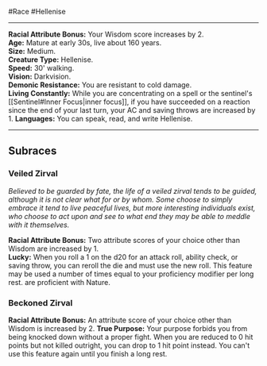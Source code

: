 #Race #Hellenise
- - -
**Racial Attribute Bonus:** Your Wisdom score increases by 2.  
**Age:** Mature at early 30s, live about 160 years.  
**Size:** Medium.  
**Creature Type:** Hellenise.  
**Speed:** 30' walking.  
**Vision:** Darkvision.  
**Demonic Resistance:** You are resistant to cold damage.  
**Living Constantly:** While you are concentrating on a spell or the sentinel's [[Sentinel#Inner Focus|inner focus]], if you have succeeded on a reaction since the end of your last turn, your AC and saving throws are increased by 1.
**Languages:** You can speak, read, and write Hellenise.
- - -
## Subraces
### Veiled Zirval

*Believed to be guarded by fate, the life of a veiled zirval tends to be guided, although it is not clear what for or by whom. Some choose to simply embrace it tend to live peaceful lives, but more interesting individuals exist, who choose to act upon and see to what end they may be able to meddle with it themselves.*

**Racial Attribute Bonus:** Two attribute scores of your choice other than Wisdom are increased by 1.  
**Lucky:** When you roll a 1 on the d20 for an attack roll, ability check, or saving throw, you can reroll the die and must use the new roll. This feature may be used a number of times equal to your proficiency modifier per long rest.  are proficient with Nature.
 
### Beckoned Zirval

**Racial Attribute Bonus:** An attribute score of your choice other than Wisdom is increased by 2.
**True Purpose:** Your purpose forbids you from being knocked down without a proper fight. When you are reduced to 0 hit points but not killed outright, you can drop to 1 hit point instead. You can't use this feature again until you finish a long rest.